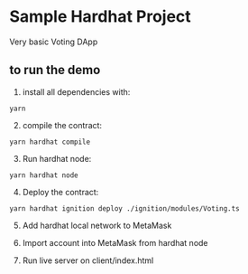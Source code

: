 # Sample Hardhat Project

Very basic Voting DApp

## to run the demo

1. install all dependencies with:

```shell
yarn
```

2. compile the contract:

```shell
yarn hardhat compile
```

3. Run hardhat node:

```shell
yarn hardhat node
```

4. Deploy the contract:

```shell
yarn hardhat ignition deploy ./ignition/modules/Voting.ts
```

5. Add hardhat local network to MetaMask

6. Import account into MetaMask from hardhat node

7. Run live server on client/index.html